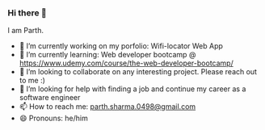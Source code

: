 ### Hi there 👋


I am Parth. 


- 🔭 I’m currently working on my porfolio: Wifi-locator Web App
- 🌱 I’m currently learning: Web developer bootcamp @ https://www.udemy.com/course/the-web-developer-bootcamp/
- 👯 I’m looking to collaborate on any interesting project. Please reach out to me :)
- 🤔 I’m looking for help with finding a job and continue my career as a software engineer
- 📫 How to reach me: parth.sharma.0498@gmail.com
- 😄 Pronouns: he/him
